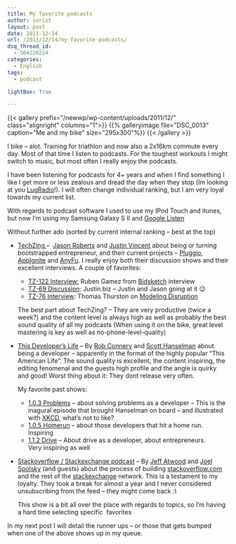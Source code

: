 ```yaml
---
title: My favorite podcasts
author: svrist
layout: post
date: 2011-12-14
url: /2011/12/14/my-favorite-podcasts/
dsq_thread_id:
  - 504220224
categories:
  - English
tags:
  - podcast

lightBox: True

---
```


{{< gallery prefix="/newwp/wp-content/uploads/2011/12/" class="alignright" columns="1">}}
{{% galleryimage file="DSC_0013" caption="Me and my bike" size="295x300"%}}
{{< /gallery >}}

I bike &#8211; alot. Training for triathlon and now also a 2x16km commute every day. Most of that time I listen to podcasts. For the toughest workouts I might switch to music, but most often I really enjoy the podcasts.

I have been listening for podcasts for 4+ years and when I find something I like I get more or less zealous and dread the day when they stop (Im looking at you <a title="Lug Radio" href="http://en.wikipedia.org/wiki/LugRadio" target="_blank">LugRadio</a>!). I will often change individual ranking, but I am very loyal towards my current list.

With regards to podcast software I used to use my IPod Touch and itunes, but now I&#8217;m using my Samsung Galaxy S II and <a href="https://market.android.com/details?id=com.google.android.apps.listen" target="_blank">Google Listen</a>

Without further ado (sorted by current internal ranking &#8211; best at the top)

  * <a href="http://techzinglive.com/" target="_blank">TechZing </a>&#8211;  <a href="http://www.codusoperandi.com/" target="_blank">Jason Roberts</a> and <a href="http://justinvincent.com/" target="_blank">Justin Vincent</a> about being or turning bootstrapped entrepreneur, and their current projects &#8211; <a href="http://pluggio.com/" target="_blank">Pluggio</a>, <a href="http://appignite.com/" target="_blank">AppIgnite</a> and <a href="http://anyfu.com/" target="_blank">AnyFu</a>. I really enjoy both their discussion shows and their excellent interviews. A couple of favorites: 
      * <a href="http://techzinglive.com/page/722/122-tz-interview-ruben-gomez-bidsketch" target="_blank">TZ-122 Interview:</a> Ruben Gamez from <a href="http://www.bidsketch.com/" target="_blank">Bidsketch</a> interview
      * <a href="http://techzinglive.com/page/435/techzing-69-justin-biz" target="_blank">TZ-69 Discussion</a>: Justin.biz &#8211; Justin and Jason going at it 😉
      * <a href="http://techzinglive.com/page/463/76-techzing-interview-thomas-thurston-modeling-disruption" target="_blank">TZ-76 Interview</a>: Thomas Thurston on <a href="http://www.xconomy.com/seattle/2010/04/28/how-to-predict-whether-a-startup-will-succeed-or-fail-testing-the-disruptive-innovation-model/?single_page=true" target="_blank">Modeling Disruption</a>
    
    The best part about TechZing? &#8211; They are very productive (twice a week?) and the content level is always high as well as probably the best sound quality of all my podcasts (When using it on the bike, great level mastering is key as well as no-phone-level-quality)</li> 
    
  * <a href="http://thisdeveloperslife.com/" target="_blank">This Developer&#8217;s Life</a> &#8211; By <a href="http://wekeroad.com/" target="_blank">Rob Connery</a> and <a href="http://www.hanselman.com" target="_blank">Scott Hanselman</a> about being a developer &#8211; apparently in the format of the highly popular &#8220;This American Life&#8221;. The sound quality is excellent, the content inspiring, the editing fenomenal and the guests high profile and the angle is quirky and good! Worst thing about it: They dont release very often.

    My favorite past shows:</p> 
      * <a href="http://thisdeveloperslife.com/post/1-0-3-problems" target="_blank">1.0.3 Problems</a> &#8211; about solving problems as a developer &#8211; This is the inagural episode that brought Hanselman on board &#8211; and illustrated with <a href="http://xkcd.com/399/" target="_blank">XKCD</a>, what&#8217;s not to like?
      * <a href="http://thisdeveloperslife.com/post/1-0-5-homerun" target="_blank">1.0.5 Homerun</a> &#8211; about those developers that hit a home run. Inspiring
      * <a href="http://thisdeveloperslife.com/post/1-1-2-drive" target="_blank">1.1.2 Drive</a> &#8211; About drive as a developer, about entrepreneurs. Very inspiring as well
  * <a href="http://blog.stackoverflow.com/category/podcasts/" target="_blank">Stackoverflow / Stackexchange podcast</a> &#8211; By <a href="http://www.codinghorror.com/" target="_blank">Jeff Atwood</a> and <a href="http://www.joelonsoftware.com/" target="_blank">Joel Spolsky</a> (and guests) about the process of building <a href="http://stackoverflow.com" target="_blank">stackoverflow.com</a> and the rest of the <a href="http://stackexchange.com/" target="_blank">stackexchange</a> network. This is a testament to my loyalty. They took a break for almost a year and I never considered unsubscribing from the feed &#8211; they might come back <img src="http://blog.vrist.dk/newwp/wp-includes/images/smilies/simple-smile.png" alt=":)" class="wp-smiley" style="height: 1em; max-height: 1em;" />
  
    This show is a bit all over the place with regards to topics, so I&#8217;m having a hard time selecting specific  favorites</ul> 
    
In my next post I will detail the runner ups &#8211; or those that gets bumped when one of the above shows up in my queue.
